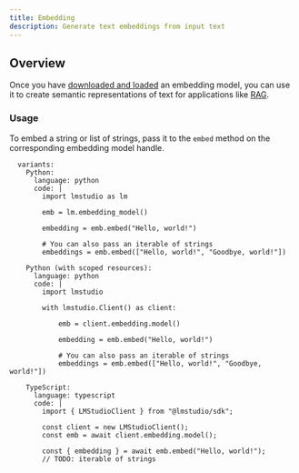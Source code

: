 ```yaml
---
title: Embedding
description: Generate text embeddings from input text
---
```


## Overview

Once you have [downloaded and loaded](/docs/basics/index) an embedding model,
you can use it to create semantic representations of text for applications like
[RAG](/docs/basics/rag).

### Usage

To embed a string or list of strings, pass it to the `embed` method on the corresponding embedding model handle.

```lms_code_snippet
  variants:
    Python:
      language: python
      code: |
        import lmstudio as lm

        emb = lm.embedding_model()

        embedding = emb.embed("Hello, world!")

        # You can also pass an iterable of strings
        embeddings = emb.embed(["Hello, world!", "Goodbye, world!"])

    Python (with scoped resources):
      language: python
      code: |
        import lmstudio

        with lmstudio.Client() as client:

            emb = client.embedding.model()

            embedding = emb.embed("Hello, world!")

            # You can also pass an iterable of strings
            embeddings = emb.embed(["Hello, world!", "Goodbye, world!"])

    TypeScript:
      language: typescript
      code: |
        import { LMStudioClient } from "@lmstudio/sdk";

        const client = new LMStudioClient();
        const emb = await client.embedding.model();

        const { embedding } = await emb.embed("Hello, world!");
        // TODO: iterable of strings
```
